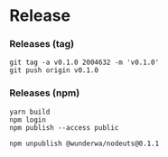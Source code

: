 # Release

### Releases (tag)

```shell
git tag -a v0.1.0 2004632 -m 'v0.1.0'
git push origin v0.1.0
```

### Releases (npm)

```shell
yarn build
npm login
npm publish --access public

npm unpublish @wunderwa/nodeuts@0.1.1
```
